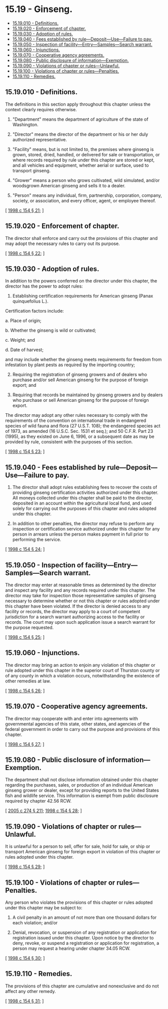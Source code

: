 # 15.19 - Ginseng.
* [15.19.010 - Definitions.](#1519010---definitions)
* [15.19.020 - Enforcement of chapter.](#1519020---enforcement-of-chapter)
* [15.19.030 - Adoption of rules.](#1519030---adoption-of-rules)
* [15.19.040 - Fees established by rule—Deposit—Use—Failure to pay.](#1519040---fees-established-by-ruledepositusefailure-to-pay)
* [15.19.050 - Inspection of facility—Entry—Samples—Search warrant.](#1519050---inspection-of-facilityentrysamplessearch-warrant)
* [15.19.060 - Injunctions.](#1519060---injunctions)
* [15.19.070 - Cooperative agency agreements.](#1519070---cooperative-agency-agreements)
* [15.19.080 - Public disclosure of information—Exemption.](#1519080---public-disclosure-of-informationexemption)
* [15.19.090 - Violations of chapter or rules—Unlawful.](#1519090---violations-of-chapter-or-rulesunlawful)
* [15.19.100 - Violations of chapter or rules—Penalties.](#1519100---violations-of-chapter-or-rulespenalties)
* [15.19.110 - Remedies.](#1519110---remedies)
## 15.19.010 - Definitions.
The definitions in this section apply throughout this chapter unless the context clearly requires otherwise.

1. "Department" means the department of agriculture of the state of Washington.

2. "Director" means the director of the department or his or her duly authorized representative.

3. "Facility" means, but is not limited to, the premises where ginseng is grown, stored, dried, handled, or delivered for sale or transportation, or where records required by rule under this chapter are stored or kept, and all vehicles and equipment, whether aerial or surface, used to transport ginseng.

4. "Grower" means a person who grows cultivated, wild simulated, and/or woodsgrown American ginseng and sells it to a dealer.

5. "Person" means any individual, firm, partnership, corporation, company, society, or association, and every officer, agent, or employee thereof.

\[ [1998 c 154 § 21](https://lawfilesext.leg.wa.gov/biennium/1997-98/Pdf/Bills/Session%20Laws/Senate/6122.SL.pdf?cite=1998%20c%20154%20§%2021); \]

## 15.19.020 - Enforcement of chapter.
The director shall enforce and carry out the provisions of this chapter and may adopt the necessary rules to carry out its purpose.

\[ [1998 c 154 § 22](https://lawfilesext.leg.wa.gov/biennium/1997-98/Pdf/Bills/Session%20Laws/Senate/6122.SL.pdf?cite=1998%20c%20154%20§%2022); \]

## 15.19.030 - Adoption of rules.
In addition to the powers conferred on the director under this chapter, the director has the power to adopt rules:

1. Establishing certification requirements for American ginseng (Panax quinquefolius L.).

Certification factors include:

   a. Place of origin;

   b. Whether the ginseng is wild or cultivated;

   c. Weight; and

   d. Date of harvest;

and may include whether the ginseng meets requirements for freedom from infestation by plant pests as required by the importing country;

2. Requiring the registration of ginseng growers and of dealers who purchase and/or sell American ginseng for the purpose of foreign export; and

3. Requiring that records be maintained by ginseng growers and by dealers who purchase or sell American ginseng for the purpose of foreign export.

The director may adopt any other rules necessary to comply with the requirements of the convention on international trade in endangered species of wild fauna and flora (27 U.S.T. 108); the endangered species act of 1973, as amended (16 U.S.C. Sec. 1531 et seq.); and 50 C.F.R. Part 23 (1995), as they existed on June 6, 1996, or a subsequent date as may be provided by rule, consistent with the purposes of this section.

\[ [1998 c 154 § 23](https://lawfilesext.leg.wa.gov/biennium/1997-98/Pdf/Bills/Session%20Laws/Senate/6122.SL.pdf?cite=1998%20c%20154%20§%2023); \]

## 15.19.040 - Fees established by rule—Deposit—Use—Failure to pay.
1. The director shall adopt rules establishing fees to recover the costs of providing ginseng certification activities authorized under this chapter. All moneys collected under this chapter shall be paid to the director, deposited in an account within the agricultural local fund, and used solely for carrying out the purposes of this chapter and rules adopted under this chapter.

2. In addition to other penalties, the director may refuse to perform any inspection or certification service authorized under this chapter for any person in arrears unless the person makes payment in full prior to performing the service.

\[ [1998 c 154 § 24](https://lawfilesext.leg.wa.gov/biennium/1997-98/Pdf/Bills/Session%20Laws/Senate/6122.SL.pdf?cite=1998%20c%20154%20§%2024); \]

## 15.19.050 - Inspection of facility—Entry—Samples—Search warrant.
The director may enter at reasonable times as determined by the director and inspect any facility and any records required under this chapter. The director may take for inspection those representative samples of ginseng necessary to determine whether or not this chapter or rules adopted under this chapter have been violated. If the director is denied access to any facility or records, the director may apply to a court of competent jurisdiction for a search warrant authorizing access to the facility or records. The court may upon such application issue a search warrant for the purpose requested.

\[ [1998 c 154 § 25](https://lawfilesext.leg.wa.gov/biennium/1997-98/Pdf/Bills/Session%20Laws/Senate/6122.SL.pdf?cite=1998%20c%20154%20§%2025); \]

## 15.19.060 - Injunctions.
The director may bring an action to enjoin any violation of this chapter or rule adopted under this chapter in the superior court of Thurston county or of any county in which a violation occurs, notwithstanding the existence of other remedies at law.

\[ [1998 c 154 § 26](https://lawfilesext.leg.wa.gov/biennium/1997-98/Pdf/Bills/Session%20Laws/Senate/6122.SL.pdf?cite=1998%20c%20154%20§%2026); \]

## 15.19.070 - Cooperative agency agreements.
The director may cooperate with and enter into agreements with governmental agencies of this state, other states, and agencies of the federal government in order to carry out the purpose and provisions of this chapter.

\[ [1998 c 154 § 27](https://lawfilesext.leg.wa.gov/biennium/1997-98/Pdf/Bills/Session%20Laws/Senate/6122.SL.pdf?cite=1998%20c%20154%20§%2027); \]

## 15.19.080 - Public disclosure of information—Exemption.
The department shall not disclose information obtained under this chapter regarding the purchases, sales, or production of an individual American ginseng grower or dealer, except for providing reports to the United States fish and wildlife service. This information is exempt from public disclosure required by chapter 42.56 RCW.

\[ [2005 c 274 § 211](https://lawfilesext.leg.wa.gov/biennium/2005-06/Pdf/Bills/Session%20Laws/House/1133-S.SL.pdf?cite=2005%20c%20274%20§%20211); [1998 c 154 § 28](https://lawfilesext.leg.wa.gov/biennium/1997-98/Pdf/Bills/Session%20Laws/Senate/6122.SL.pdf?cite=1998%20c%20154%20§%2028); \]

## 15.19.090 - Violations of chapter or rules—Unlawful.
It is unlawful for a person to sell, offer for sale, hold for sale, or ship or transport American ginseng for foreign export in violation of this chapter or rules adopted under this chapter.

\[ [1998 c 154 § 29](https://lawfilesext.leg.wa.gov/biennium/1997-98/Pdf/Bills/Session%20Laws/Senate/6122.SL.pdf?cite=1998%20c%20154%20§%2029); \]

## 15.19.100 - Violations of chapter or rules—Penalties.
Any person who violates the provisions of this chapter or rules adopted under this chapter may be subject to:

1. A civil penalty in an amount of not more than one thousand dollars for each violation; and/or

2. Denial, revocation, or suspension of any registration or application for registration issued under this chapter. Upon notice by the director to deny, revoke, or suspend a registration or application for registration, a person may request a hearing under chapter 34.05 RCW.

\[ [1998 c 154 § 30](https://lawfilesext.leg.wa.gov/biennium/1997-98/Pdf/Bills/Session%20Laws/Senate/6122.SL.pdf?cite=1998%20c%20154%20§%2030); \]

## 15.19.110 - Remedies.
The provisions of this chapter are cumulative and nonexclusive and do not affect any other remedy.

\[ [1998 c 154 § 31](https://lawfilesext.leg.wa.gov/biennium/1997-98/Pdf/Bills/Session%20Laws/Senate/6122.SL.pdf?cite=1998%20c%20154%20§%2031); \]

